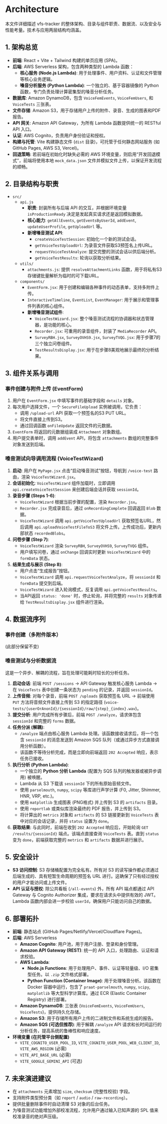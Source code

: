 # Architecture

本文件详细描述 vfs-tracker 的整体架构、目录与组件职责、数据流、以及安全与性能考量。技术与应用两层结构均涵盖。

## 1. 架构总览

- **前端**: React + Vite + Tailwind 构建的单页应用 (SPA)。
- **后端**: AWS Serverless 架构，包含两种类型的 Lambda 函数：
  - **核心服务 (Node.js Lambda)**: 用于处理事件、用户资料、认证和文件管理等核心业务逻辑。
  - **嗓音分析服务 (Python Lambda)**: 一个独立的、基于容器镜像的 Python 函数，专门负责处理计算密集型的嗓音分析任务。
- **数据库**: Amazon DynamoDB，包含 `VoiceFemEvents`, `VoiceFemUsers`, 和 `VoiceTests` 三张表。
- **文件存储**: Amazon S3，用于存储用户上传的附件、录音、生成的图表和PDF报告。
- **API 网关**: Amazon API Gateway，为所有 Lambda 函数提供统一的 RESTful API 入口。
- **认证**: AWS Cognito，负责用户身份验证和授权。
- **构建与托管**: Vite 构建静态文件 (`dist` 目录)，可托管于任何静态网站服务 (如 GitHub Pages, AWS S3, Vercel)。
- **回退策略**: 若前端在初始化时缺失必需的 AWS 环境变量，则启用“开发回退模式”，前端将使用本地 `mock_data.json` 文件并模拟文件上传，以保证开发流程的顺畅。

## 2. 目录结构与职责

- `src/`
  - `api.js`
    - **职责**: 封装所有与后端 API 的交互，并根据环境变量 `isProductionReady` 决定是发起真实请求还是返回模拟数据。
    - **核心能力**: `getAllEvents`, `getEventsByUserId`, `addEvent`, `updateUserProfile`, `getUploadUrl` 等。
    - **新增嗓音测试 API**: 
      - `createVoiceTestSession`: 初始化一个新的测试会话。
      - `getVoiceTestUploadUrl`: 为录音文件获取S3预签名上传URL。
      - `requestVoiceTestAnalyze`: 提交完整的测试会话以供后端分析。
      - `getVoiceTestResults`: 轮询以获取分析结果。
  - `utils/`
    - `attachments.js`: 提供 `resolveAttachmentLinks` 函数，用于将私有S3存储键批量解析为临时的可下载URL。
  - `components/`
    - `EventForm.jsx`: 用于创建和编辑各种事件的动态表单，支持多附件上传。
    - `InteractiveTimeline`, `EventList`, `EventManager`: 用于展示和管理事件列表的核心组件。
    - **新增嗓音测试组件**:
      - `VoiceTestWizard.jsx`: 整个嗓音测试流程的协调器和状态管理器，是功能的核心。
      - `Recorder.jsx`: 可重用的录音组件，封装了 `MediaRecorder` API。
      - `SurveyRBH.jsx`, `SurveyOVHS9.jsx`, `SurveyTVQG.jsx`: 用于步骤7的三个独立问卷组件。
      - `TestResultsDisplay.jsx`: 用于在步骤8美观地展示最终的分析结果。

## 3. 组件关系与调用

### 事件创建与附件上传 (EventForm)

1.  用户在 `EventForm.jsx` 中填写事件的基础字段和 `details` 对象。
2.  每次用户选择文件，一个 `SecureFileUpload` 实例被调用，它负责：
    -   调用 `/upload-url` API 获取一个预签名的S3 PUT URL。
    -   将文件直接上传到S3。
    -   通过回调函数 `onFileUpdate` 返回文件的元数据。
3.  `EventForm` 将返回的元数据组装成 `Attachment` 对象数组。
4.  用户提交表单时，调用 `addEvent` API，将包含 `attachments` 数组的完整事件对象发送到后端。

### 嗓音测试向导调用流程 (VoiceTestWizard)

1.  **启动**: 用户在 `MyPage.jsx` 点击“启动嗓音测试”按钮，导航到 `/voice-test` 路由，渲染 `VoiceTestWizard.jsx`。
2.  **会话初始化**: `VoiceTestWizard` 组件加载时，立即调用 `api.createVoiceTestSession` 来创建后端会话并获取 `sessionId`。
3.  **录音步骤 (Steps 1-6)**: 
    -   `VoiceTestWizard` 根据当前步骤的配置，渲染 `Recorder.jsx`。
    -   `Recorder.jsx` 完成录音后，通过 `onRecordingComplete` 回调返回 `Blob` 数据。
    -   `VoiceTestWizard` 调用 `api.getVoiceTestUploadUrl` 获取预签名URL，然后调用 `api.uploadVoiceTestFileToS3` 将文件上传。上传成功后，更新内部状态 `recordedBlobs`。
4.  **问卷步骤 (Step 7)**:
    -   `VoiceTestWizard` 渲染 `SurveyRBH`, `SurveyOVHS9`, `SurveyTVQG` 组件。
    -   用户填写问卷，通过 `onChange` 回调实时更新 `VoiceTestWizard` 中的 `formData` 状态。
5.  **结果生成与展示 (Step 8)**:
    -   用户点击“生成报告”按钮。
    -   `VoiceTestWizard` 调用 `api.requestVoiceTestAnalyze`，将 `sessionId` 和 `formData` 提交到后端。
    -   `VoiceTestWizard` 进入轮询模式，反复调用 `api.getVoiceTestResults`。
    -   当API返回 `status: 'done'` 时，停止轮询，并将完整的 `results` 对象传递给 `TestResultsDisplay.jsx` 组件进行渲染。

## 4. 数据流序列

### 事件创建（多附件版本）

(此部分保留不变)

### 嗓音测试与分析数据流

这是一个异步、解耦的流程，旨在处理可能耗时较长的分析任务。

1.  **启动会话**: 前端 `POST /sessions` -> API Gateway 触发核心服务 Lambda -> 在 `VoiceTests` 表中创建一条状态为 `pending` 的记录，并返回 `sessionId`。
2.  **上传音频**: 对每个录音，前端 `POST /uploads` 获取预签名 URL -> 前端使用 `PUT` 方法将音频文件直接上传到 S3 的指定路径 (`voice-tests/{userOrAnonId}/{sessionId}/raw/{step}_{index}.wav`)。
3.  **提交分析**: 用户完成所有步骤后，前端 `POST /analyze`，请求体包含 `sessionId` 和完整的 `forms` 数据。
4.  **任务分派 (解耦)**: 
    -   `/analyze` 端点由核心服务 Lambda 处理。该函数接收请求后，将一个包含 `sessionId` 的消息发送到 Amazon SQS 队列（或通过异步方式直接调用分析函数）。
    -   该函数不等待分析完成，而是立即向前端返回 `202 Accepted` 响应，表示任务已接收。
5.  **执行分析 (Python Lambda)**: 
    -   一个独立的 **Python 分析 Lambda** (配置为 SQS 队列的触发器或被异步调用) 被唤醒。
    -   Lambda 从 S3 下载该 `sessionId` 下的所有原始音频文件。
    -   使用 `parselmouth`, `numpy`, `scipy` 等库进行声学计算 (F0, Jitter, Shimmer, HNR, VRP, etc.)。
    -   使用 `matplotlib` 生成图表 (PNG格式) 并上传到 S3 的 `artifacts` 目录。
    -   使用 `reportlab` 或类似库渲染最终的 PDF 报告，并上传到 S3。
    -   将计算出的 `metrics` 对象和 `artifacts` 的 S3 链接更新到 `VoiceTests` 表中对应的会话记录，并将 `status` 设置为 `done`。
6.  **获取结果**: 与此同时，前端在收到 `202 Accepted` 响应后，开始轮询 `GET /results/{sessionId}` 端点。该端点直接查询 `VoiceTests` 表。直到 `status` 变为 `done`，前端获取完整的 `metrics` 和 `artifacts` 数据并进行展示。

## 5. 安全设计

- **S3 访问控制**: S3 存储桶配置为完全私有。所有对 S3 的读写操作都必须通过后端生成的、具有短暂生命周期的预签名 URL 进行。这确保了只有经过授权的用户才能访问或上传文件。
- **API 认证与授权**: 除公共看板 (`/all-events`) 外，所有 API 端点都通过 API Gateway 与 Cognito Authorizer 集成，要求在请求头中提供有效的 JWT。Lambda 函数内部会进一步校验 `userId`，确保用户只能访问自己的数据。

## 6. 部署拓扑

- **前端**: 静态站点 (GitHub Pages/Netlify/Vercel/Cloudflare Pages)。
- **后端**: AWS Serverless
  - **Amazon Cognito**: 用户池，用于用户注册、登录和身份管理。
  - **Amazon API Gateway (REST)**: 统一的 API 入口，处理路由、认证和请求校验。
  - **AWS Lambda**:
    - **Node.js Functions**: 用于处理用户、事件、认证等轻量级、I/O 密集型任务。以 `.zip` 文件格式部署。
    - **Python Function (Container Image)**: 用于处理嗓音分析。该函数在 Docker 容器中运行，包含了 `praat-parselmouth`, `numpy`, `scipy`, `matplotlib` 等大型科学计算库。通过 ECR (Elastic Container Registry) 进行部署。
  - **Amazon DynamoDB**: 三张表 (`VoiceFemEvents`, `VoiceFemUsers`, `VoiceTests`)，提供持久化存储。
  - **Amazon S3**: 用于存储所有用户上传的二进制文件和系统生成的报告。
  - **Amazon SQS (可选但推荐)**: 用于解耦 `/analyze` API 请求和长时间运行的分析任务，提高系统的鲁棒性和响应速度。
- **环境变量 (在托管平台侧配置)**
  - `VITE_COGNITO_USER_POOL_ID`, `VITE_COGNITO_USER_POOL_WEB_CLIENT_ID`, `VITE_AWS_REGION` (必需)
  - `VITE_API_BASE_URL` (必需)
  - `VITE_GOOGLE_GEMINI_API` (可选)

## 7. 未来演进建议

- 在 `attachments` 元素增加 `size`, `checksum` (完整性校验) 字段。
- 支持附件类型预分类（如 `report` / `audio` / `raw-recording`）。
- 提供批量删除事件时自动清理 S3 对象的后台任务。
- 为嗓音测试功能增加外部校准流程，允许用户通过输入已知声源的 SPL 值来校准录音的绝对声压级。
